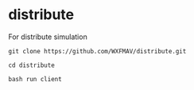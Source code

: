 # distribute
For distribute simulation

`git clone https://github.com/WXFMAV/distribute.git`

`cd distribute`

`bash run client`
